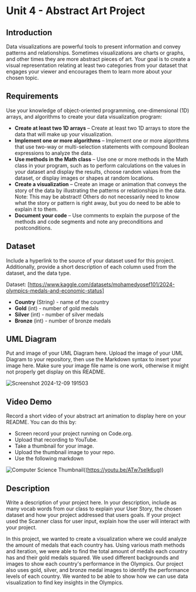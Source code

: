 # Unit 4 - Abstract Art Project

## Introduction

Data visualizations are powerful tools to present information and convey patterns and relationships. Sometimes visualizations are charts or graphs, and other times they are more abstract pieces of art. Your goal is to create a visual representation relating at least two categories from your dataset that engages your viewer and encourages them to learn more about your chosen topic.

## Requirements

Use your knowledge of object-oriented programming, one-dimensional (1D) arrays, and algorithms to create your data visualization program:

- **Create at least two 1D arrays** – Create at least two 1D arrays to store the data that will make up your visualization.
- **Implement one or more algorithms** – Implement one or more algorithms that use two-way or multi-selection statements with compound Boolean expressions to analyze the data.
- **Use methods in the Math class** – Use one or more methods in the Math class in your program, such as to perform calculations on the values in your dataset and display the results, choose random values from the dataset, or display images or shapes at random locations.
- **Create a visualization** – Create an image or animation that conveys the story of the data by illustrating the patterns or relationships in the data.
  Note: This may be abstract! Others do not necessarily need to know what the story or pattern is right away, but you do need to be able to explain it to them.
- **Document your code** – Use comments to explain the purpose of the methods and code segments and note any preconditions and postconditions.

## Dataset

Include a hyperlink to the source of your dataset used for this project. Additionally, provide a short description of each column used from the dataset, and the data type.

Dataset: [https://www.kaggle.com/datasets/mohamedyosef101/2024-olympics-medals-and-economic-status]

- **Country** (String) - name of the country
- **Gold** (int) - number of gold medals
- **Silver** (int) - number of silver medals
- **Bronze** (int) - number of bronze medals

## UML Diagram

Put and image of your UML Diagram here. Upload the image of your UML Diagram to your repository, then use the Markdown syntax to insert your image here. Make sure your image file name is one work, otherwise it might not properly get display on this README.

![Screenshot 2024-12-09 191503](https://github.com/user-attachments/assets/f9c05c55-c44b-4822-855a-8a17d93a16c7)


## Video Demo

Record a short video of your abstract art animation to display here on your README. You can do this by:

- Screen record your project running on Code.org.
- Upload that recording to YouTube.
- Take a thumbnail for your image.
- Upload the thumbnail image to your repo.
- Use the following markdown

![Computer Science Thumbnail](https://github.com/user-attachments/assets/275f0012-fe0f-4a04-a3b8-c2307d87f21f)((https://youtu.be/ATw7seIk6ug))

## Description

Write a description of your project here. In your description, include as many vocab words from our class to explain your User Story, the chosen dataset and how your project addressed that users goals. If your project used the Scanner class for user input, explain how the user will interact with your project.

In this project, we wanted to create a visualization where we could analyze the amount of medals that each country has. Using various math methods and iteration, we were able to find the total amount of medals each country has and their gold medals squared. We used different backgrounds and images to show each country's performance in the Olympics. Our project also uses gold, silver, and bronze medal images to identify the performance levels of each country. We wanted to be able to show how we can use data visualization to find key insights in the Olympics.

